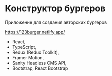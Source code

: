 # Конструктор бургеров #
Приложение для создания авторских бургеров

https://123burger.netlify.app/

* React,
* TypeScript,
* Redux (Redux Toolkit),
* Framer Motion,
* Sanity Headless CMS API,
* Bootstrap, React Bootstrap